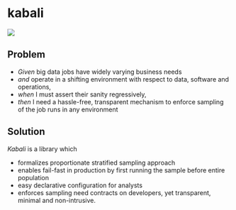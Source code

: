 # kabali

<img src='https://raw.githubusercontent.com/vijayaraj210/kabali/master/kabali-logo.png'/>

## Problem
- *Given* big data jobs have widely varying business needs
- *and* operate in a shifting environment with respect to data, software and operations,
- *when* I must assert their sanity regressively,
- *then* I need a hassle-free, transparent mechanism to enforce sampling of the job runs in any environment

## Solution 
*Kabali* is a library which
- formalizes proportionate stratified sampling approach
- enables fail-fast in production by first running the sample before entire population
- easy declarative configuration for analysts
- enforces sampling need contracts on developers, yet transparent, minimal and non-intrusive.
